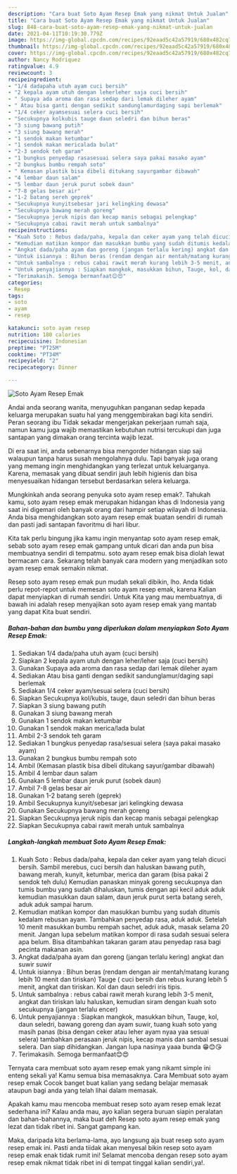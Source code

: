 ```yaml
---
description: "Cara buat Soto Ayam Resep Emak yang nikmat Untuk Jualan"
title: "Cara buat Soto Ayam Resep Emak yang nikmat Untuk Jualan"
slug: 848-cara-buat-soto-ayam-resep-emak-yang-nikmat-untuk-jualan
date: 2021-04-11T10:19:30.779Z
image: https://img-global.cpcdn.com/recipes/92eaad5c42a57919/680x482cq70/soto-ayam-resep-emak-foto-resep-utama.jpg
thumbnail: https://img-global.cpcdn.com/recipes/92eaad5c42a57919/680x482cq70/soto-ayam-resep-emak-foto-resep-utama.jpg
cover: https://img-global.cpcdn.com/recipes/92eaad5c42a57919/680x482cq70/soto-ayam-resep-emak-foto-resep-utama.jpg
author: Nancy Rodriquez
ratingvalue: 4.9
reviewcount: 3
recipeingredient:
- "1/4 dadapaha utuh ayam cuci bersih"
- "2 kepala ayam utuh dengan leherleher saja cuci bersih"
- " Supaya ada aroma dan rasa sedap dari lemak dileher ayam"
- " Atau bisa ganti dengan sedikit sandunglamurdaging sapi berlemak"
- "1/4 ceker ayamsesuai selera cuci bersih"
- "Secukupnya kolkubis tauge daun seledri dan bihun beras"
- "3 siung bawang putih"
- "3 siung bawang merah"
- "1 sendok makan ketumbar"
- "1 sendok makan mericalada bulat"
- "2-3 sendok teh garam"
- "1 bungkus penyedap rasasesuai selera saya pakai masako ayam"
- "2 bungkus bumbu rempah soto"
- " Kemasan plastik bisa dibeli ditukang sayurgambar dibawah"
- "4 lembar daun salam"
- "5 lembar daun jeruk purut sobek daun"
- "7-8 gelas besar air"
- "1-2 batang sereh geprek"
- "Secukupnya kunyitsebesar jari kelingking dewasa"
- "Secukupnya bawang merah goreng"
- "Secukupnya jeruk nipis dan kecap manis sebagai pelengkap"
- "Secukupnya cabai rawit merah untuk sambalnya"
recipeinstructions:
- "Kuah Soto : Rebus dada/paha, kepala dan ceker ayam yang telah dicuci bersih. Sambil merebus, cuci bersih dan haluskan bawang putih, bawang merah, kunyit, ketumbar, merica dan garam (bisa pakai 2 sendok teh dulu) Kemudian panaskan minyak goreng secukupnya dan tumis bumbu yang sudah dihaluskan, tumis dengan api kecil aduk aduk kemudian masukkan daun salam, daun jeruk purut serta batang sereh, aduk aduk sampai harum."
- "Kemudian matikan kompor dan masukkan bumbu yang sudah ditumis kedalam rebusan ayam. Tambahkan penyedap rasa, aduk aduk. Setelah 10 menit masukkan bumbu rempah sachet, aduk aduk, masak selama 20 menit. Jangan lupa sebelum matikan kompor di rasa sudah sesuai selera apa belum. Bisa ditambahkan takaran garam atau penyedap rasa bagi pecinta makanan asin."
- "Angkat dada/paha ayam dan goreng (jangan terlalu kering) angkat dan suwir suwir"
- "Untuk isiannya : Bihun beras (rendam dengan air mentah/matang kurang lebih 10 menit dan tiriskan) Tauge ( cuci bersih dan rebus kurang lebih 5 menit, angkat dan tiriskan. Kol dan daun seledri iris tipis."
- "Untuk sambalnya : rebus cabai rawit merah kurang lebih 3-5 menit, angkat dan tiriskan lalu haluskan, kemudian siram dengan kuah soto secukupnya (jangan terlalu encer)"
- "Untuk penyajiannya : Siapkan mangkok, masukkan bihun, Tauge, kol, daun seledri, bawang goreng dan ayam suwir, tuang kuah soto yang masih panas (bisa dengan ceker atau leher ayam nyaa yaa sesuai selera) tambahkan perasaan jeruk nipis, kecap manis dan sambal sesuai selera. Dan siap dihidangkan. Jangan lupa nasinya yaaa bunda 😁😊😘"
- "Terimakasih. Semoga bermanfaat😊😍"
categories:
- Resep
tags:
- soto
- ayam
- resep

katakunci: soto ayam resep 
nutrition: 180 calories
recipecuisine: Indonesian
preptime: "PT25M"
cooktime: "PT34M"
recipeyield: "2"
recipecategory: Dinner

---
```



![Soto Ayam Resep Emak](https://img-global.cpcdn.com/recipes/92eaad5c42a57919/680x482cq70/soto-ayam-resep-emak-foto-resep-utama.jpg)

Andai anda seorang wanita, menyuguhkan panganan sedap kepada keluarga merupakan suatu hal yang menggembirakan bagi kita sendiri. Peran seorang ibu Tidak sekadar mengerjakan pekerjaan rumah saja, namun kamu juga wajib memastikan kebutuhan nutrisi tercukupi dan juga santapan yang dimakan orang tercinta wajib lezat.

Di era  saat ini, anda sebenarnya bisa mengorder hidangan siap saji walaupun tanpa harus susah mengolahnya dulu. Tapi banyak juga orang yang memang ingin menghidangkan yang terlezat untuk keluarganya. Karena, memasak yang dibuat sendiri jauh lebih higienis dan bisa menyesuaikan hidangan tersebut berdasarkan selera keluarga. 



Mungkinkah anda seorang penyuka soto ayam resep emak?. Tahukah kamu, soto ayam resep emak merupakan hidangan khas di Indonesia yang saat ini digemari oleh banyak orang dari hampir setiap wilayah di Indonesia. Anda bisa menghidangkan soto ayam resep emak buatan sendiri di rumah dan pasti jadi santapan favoritmu di hari libur.

Kita tak perlu bingung jika kamu ingin menyantap soto ayam resep emak, sebab soto ayam resep emak gampang untuk dicari dan anda pun bisa membuatnya sendiri di tempatmu. soto ayam resep emak bisa diolah lewat bermacam cara. Sekarang telah banyak cara modern yang menjadikan soto ayam resep emak semakin nikmat.

Resep soto ayam resep emak pun mudah sekali dibikin, lho. Anda tidak perlu repot-repot untuk memesan soto ayam resep emak, karena Kalian dapat menyiapkan di rumah sendiri. Untuk Kita yang mau membuatnya, di bawah ini adalah resep menyajikan soto ayam resep emak yang mantab yang dapat Kita buat sendiri.

<!--inarticleads1-->

##### Bahan-bahan dan bumbu yang diperlukan dalam menyiapkan Soto Ayam Resep Emak:

1. Sediakan 1/4 dada/paha utuh ayam (cuci bersih)
1. Siapkan 2 kepala ayam utuh dengan leher/leher saja (cuci bersih)
1. Gunakan  Supaya ada aroma dan rasa sedap dari lemak dileher ayam
1. Sediakan  Atau bisa ganti dengan sedikit sandunglamur/daging sapi berlemak
1. Sediakan 1/4 ceker ayam/sesuai selera (cuci bersih)
1. Siapkan Secukupnya kol/kubis, tauge, daun seledri dan bihun beras
1. Siapkan 3 siung bawang putih
1. Gunakan 3 siung bawang merah
1. Gunakan 1 sendok makan ketumbar
1. Gunakan 1 sendok makan merica/lada bulat
1. Ambil 2-3 sendok teh garam
1. Sediakan 1 bungkus penyedap rasa/sesuai selera (saya pakai masako ayam)
1. Gunakan 2 bungkus bumbu rempah soto
1. Ambil  (Kemasan plastik bisa dibeli ditukang sayur/gambar dibawah)
1. Ambil 4 lembar daun salam
1. Gunakan 5 lembar daun jeruk purut (sobek daun)
1. Ambil 7-8 gelas besar air
1. Gunakan 1-2 batang sereh (geprek)
1. Ambil Secukupnya kunyit/sebesar jari kelingking dewasa
1. Gunakan Secukupnya bawang merah goreng
1. Siapkan Secukupnya jeruk nipis dan kecap manis sebagai pelengkap
1. Siapkan Secukupnya cabai rawit merah untuk sambalnya




<!--inarticleads2-->

##### Langkah-langkah membuat Soto Ayam Resep Emak:

1. Kuah Soto : Rebus dada/paha, kepala dan ceker ayam yang telah dicuci bersih. Sambil merebus, cuci bersih dan haluskan bawang putih, bawang merah, kunyit, ketumbar, merica dan garam (bisa pakai 2 sendok teh dulu) Kemudian panaskan minyak goreng secukupnya dan tumis bumbu yang sudah dihaluskan, tumis dengan api kecil aduk aduk kemudian masukkan daun salam, daun jeruk purut serta batang sereh, aduk aduk sampai harum.
1. Kemudian matikan kompor dan masukkan bumbu yang sudah ditumis kedalam rebusan ayam. Tambahkan penyedap rasa, aduk aduk. Setelah 10 menit masukkan bumbu rempah sachet, aduk aduk, masak selama 20 menit. Jangan lupa sebelum matikan kompor di rasa sudah sesuai selera apa belum. Bisa ditambahkan takaran garam atau penyedap rasa bagi pecinta makanan asin.
1. Angkat dada/paha ayam dan goreng (jangan terlalu kering) angkat dan suwir suwir
1. Untuk isiannya : Bihun beras (rendam dengan air mentah/matang kurang lebih 10 menit dan tiriskan) Tauge ( cuci bersih dan rebus kurang lebih 5 menit, angkat dan tiriskan. Kol dan daun seledri iris tipis.
1. Untuk sambalnya : rebus cabai rawit merah kurang lebih 3-5 menit, angkat dan tiriskan lalu haluskan, kemudian siram dengan kuah soto secukupnya (jangan terlalu encer)
1. Untuk penyajiannya : Siapkan mangkok, masukkan bihun, Tauge, kol, daun seledri, bawang goreng dan ayam suwir, tuang kuah soto yang masih panas (bisa dengan ceker atau leher ayam nyaa yaa sesuai selera) tambahkan perasaan jeruk nipis, kecap manis dan sambal sesuai selera. Dan siap dihidangkan. Jangan lupa nasinya yaaa bunda 😁😊😘
1. Terimakasih. Semoga bermanfaat😊😍




Ternyata cara membuat soto ayam resep emak yang nikamt simple ini enteng sekali ya! Kamu semua bisa memasaknya. Cara Membuat soto ayam resep emak Cocok banget buat kalian yang sedang belajar memasak ataupun bagi anda yang telah lihai dalam memasak.

Apakah kamu mau mencoba membuat resep soto ayam resep emak lezat sederhana ini? Kalau anda mau, ayo kalian segera buruan siapin peralatan dan bahan-bahannya, maka buat deh Resep soto ayam resep emak yang lezat dan tidak ribet ini. Sangat gampang kan. 

Maka, daripada kita berlama-lama, ayo langsung aja buat resep soto ayam resep emak ini. Pasti anda tiidak akan menyesal bikin resep soto ayam resep emak enak tidak rumit ini! Selamat mencoba dengan resep soto ayam resep emak nikmat tidak ribet ini di tempat tinggal kalian sendiri,ya!.

